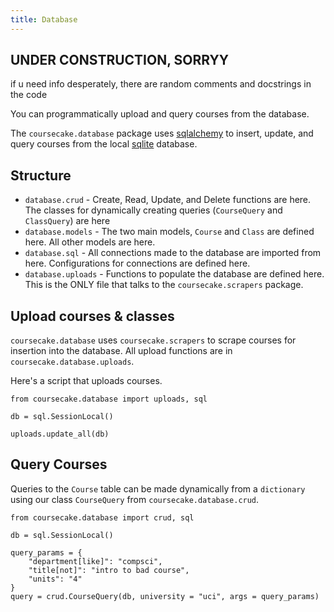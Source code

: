 ```yaml
---
title: Database
---
```


## UNDER CONSTRUCTION, SORRYY
if u need info desperately, there are random comments and docstrings in the code


You can programmatically upload and query courses from the database.

The `coursecake.database` package uses [sqlalchemy](https://www.sqlalchemy.org/) to insert, update, and query courses from the local [sqlite](https://www.sqlite.org/index.html) database.

## Structure
* `database.crud` - Create, Read, Update, and Delete functions are here. The classes for dynamically creating queries (`CourseQuery` and `ClassQuery`) are here
* `database.models` - The two main models, `Course` and `Class` are defined here. All other models are here.
* `database.sql` - All connections made to the database are imported from here. Configurations for connections are defined here.
* `database.uploads` - Functions to populate the database are defined here. This is the ONLY file that talks to the `coursecake.scrapers` package.

## Upload courses & classes
`coursecake.database` uses `coursecake.scrapers` to scrape courses for insertion into the database. All upload functions are in `coursecake.database.uploads`.

Here's a script that uploads courses.
```
from coursecake.database import uploads, sql

db = sql.SessionLocal()

uploads.update_all(db)

```


## Query Courses
Queries to the `Course` table can be made dynamically from a `dictionary` using our class `CourseQuery` from `coursecake.database.crud`.

```
from coursecake.database import crud, sql

db = sql.SessionLocal()

query_params = {
    "department[like]": "compsci",
    "title[not]": "intro to bad course",
    "units": "4"
}
query = crud.CourseQuery(db, university = "uci", args = query_params)
```
